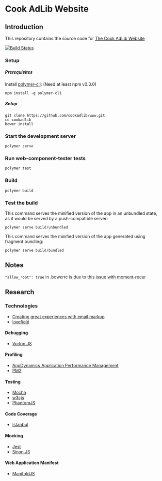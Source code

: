 # Cook AdLib Website

## Introduction
This repository contains the source code for [The Cook AdLib Website](http://www.cookadlib.com/)

[![Build Status](https://travis-ci.org/cookadlib/www.cookadlib.com.svg)](https://travis-ci.org/cookadlib/www.cookadlib.com)

### Setup

##### Prerequisites

Install [polymer-cli](https://github.com/cookadlib/polymer-cli):
(Need at least npm v0.3.0)

    npm install -g polymer-cli


##### Setup

    git clone https://github.com/cookadlib/www.git
    cd cookadlib
    bower install

### Start the development server

    polymer serve

### Run web-component-tester tests

    polymer test

### Build

    polymer build

### Test the build

This command serves the minified version of the app in an unbundled state, as it would be served by a push-compatible server:

    polymer serve build/unbundled

This command serves the minified version of the app generated using fragment bundling:

    polymer serve build/bundled

## Notes
`"allow_root": true` in .bowerrc is due to [this issue with moment-recur](https://github.com/c-trimm/moment-recur/issues/47)

## Research

### Technologies
* [Creating great experiences with email markup](https://youtu.be/7uQ87m9RB74?list=PLOU2XLYxmsILOIxBRPPhgYbuSslr50KVq)
* [lovefield](https://google.github.io/lovefield/)

#### Debugging
* [Vorlon.JS](http://vorlonjs.com/)

#### Profiling
* [AppDynamics Application Performance Management](https://www.appdynamics.com/product/application-performance-management/)
* [PM2](http://pm2.keymetrics.io/)

#### Testing
* [Mocha](https://mochajs.org/)
* [w3cjs](https://thomasdavis.github.io/w3cjs/)
* [PhantomJS](http://phantomjs.org/)

#### Code Coverage
* [Istanbul](https://gotwarlost.github.io/istanbul/)

#### Mocking
* [Jest](https://facebook.github.io/jest/)
* [Sinon.JS](http://sinonjs.org/)

#### Web Application Manifest
* [ManifoldJS](http://www.manifoldjs.com/)
